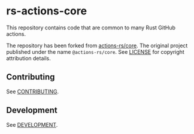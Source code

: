 # rs-actions-core

This repository contains code that are common to many Rust GitHub actions.

The repository has been forked from [actions-rs/core](https://github.com/actions-rs/core). The original project published under the name `@actions-rs/core`. See [LICENSE](LICENSE) for copyright attribution details.

## Contributing

See [CONTRIBUTING](CONTRIBUTING.md).

## Development

See [DEVELOPMENT](DEVELOPMENT.md).
